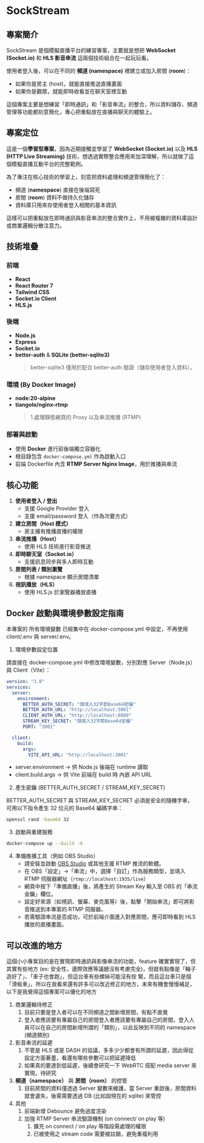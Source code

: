 # SockStream

## 專案簡介
SockStream 是個模擬直播平台的練習專案，主要就是想把 **WebSocket (Socket.io)** 和 **HLS 影音串流** 這兩個技術組合在一起玩玩看。  

使用者登入後，可以在不同的 **頻道 (namespace)** 裡建立或加入房間 (**room**)：  
- 如果你是房主 (host)，就能直接推送直播畫面
- 如果你是觀眾，就能即時收看並在聊天室裡互動

這個專案主要是想練習「即時通訊」和「影音串流」的整合，所以資料儲存、頻道管理等功能都刻意簡化，專心把重點放在直播與聊天的體驗上。

## 專案定位
這是一個**學習型專案**，因為近期接觸並學習了 **WebSocket (Socket.io)** 以及 **HLS (HTTP Live Streaming)** 技術，想透過實際整合應用來加深理解，所以就做了這個模擬直播互動平台的完整範例。  

為了專注在核心技術的學習上，刻意把資料處理和頻道管理簡化了：
- 頻道 (**namespace**) 直接在後端寫死
- 房間 (**room**) 資料不做持久化儲存
- 資料庫只用來存使用者登入相關的基本資訊  

這樣可以把重點放在即時通訊與影音串流的整合實作上，不用被複雜的資料庫設計或商業邏輯分散注意力。

## 技術堆疊
### 前端
- **React**
- **React Router 7**
- **Tailwind CSS**
- **Socket.io Client**
- **HLS.js**

### 後端
- **Node.js**
- **Express**
- **Socket.io**
- **better-auth** & **SQLite (better-sqlite3)**  
  > better-sqlite3 僅用於配合 better-auth 驗證（儲存使用者登入資料）。

### 環境 (By Docker Image)
- **node:20-alpine**
- **tiangolo/nginx-rtmp**
  > 1.處理靜態網頁的 Proxy 以及串流推播 (RTMP)

### 部署與啟動
- 使用 **Docker** 進行前後端獨立容器化
- 根目錄包含 `docker-compose.yml` 作為啟動入口
- 前端 Dockerfile 內含 **RTMP Server Nginx Image**，用於推播與串流

## 核心功能
1. **使用者登入 / 登出**  
   - 支援 Google Provider 登入  
   - 支援 email/password 登入（作為次要方式）
2. **建立房間（Host 模式）**  
   - 房主擁有推播直播的權限
3. **串流推播（Host）**  
   - 使用 HLS 技術進行影音推送
4. **即時聊天室（Socket.io）**  
   - 支援訊息同步與多人即時互動
5. **房間列表 / 類別瀏覽**  
   - 根據 namespace 顯示房間清單
6. **視訊播放（HLS）**  
   - 使用 HLS.js 於瀏覽器播放直播

## Docker 啟動與環境參數設定指南

本專案的 所有環境變數 已經集中在 docker-compose.yml 中設定，不再使用 client/.env 與 server/.env。

1. 環境參數設定位置

請直接在 docker-compose.yml 中修改環境變數，分別對應 Server（Node.js） 與 Client（Vite）：

```yaml
version: "3.8"
services:
  server:
    environment:
      BETTER_AUTH_SECRET: "請填入32字節Base64密鑰"
      BETTER_AUTH_URL: "http://localhost:3001"
      CLIENT_AUTH_URL: "http://localhost:8080"
      STREAM_KEY_SECRET: "請填入32字節Base64密鑰"
      PORT: "3001"

  client:
    build:
      args:
        VITE_API_URL: "http://localhost:3001"
```

* server.environment → 供 Node.js 後端在 runtime 讀取
* client.build.args → 供 Vite 前端在 build 時 內嵌 API URL

2. 產生密鑰 (BETTER_AUTH_SECRET / STREAM_KEY_SECRET)

BETTER_AUTH_SECRET 與 STREAM_KEY_SECRET 必須是安全的隨機字串，可用以下指令產生 32 位元的 Base64 編碼字串：

```bash
openssl rand -base64 32
```

3. 啟動與重建服務

```bash
docker-compose up --build -d
```

4. 準備推播工具（例如 OBS Studio）
   - 請安裝並啟動 [OBS Studio](https://obsproject.com/) 或其他支援 RTMP 推流的軟體。
   - 在 OBS「設定」→「串流」中，選擇「自訂」作為服務類型，並填入 RTMP 伺服器網址（`rtmp://localhost:1935/live`）
   - 網頁中按下「準備直播」後，將產生的 Stream Key 輸入至 OBS 的「串流金鑰」欄位。
   - 設定好來源（如視訊、螢幕、麥克風等）後，點擊「開始串流」即可將影音推送到本專案的 RTMP 伺服器。
   - 若需驗證串流是否成功，可於前端介面進入對應房間，應可即時看到 HLS 播放的直播畫面。
   

## 可以改進的地方

這個小小專案目的是在實現即時通訊與影像串流的功能，feature 確實實現了，但其實有些地方 (ex: 安全性，邊際效應等議題沒有考慮完全)，但就有點像是「輪子造好了」、「車子也會跑」，但這台車有些螺絲可能沒有拴
緊，而且這台車只是個「滑板車」，所以在我看來還有許多可以改近修正的地方，未來有機會慢慢補足，以下是我覺得這個專案可以優化的地方

1. 商業邏輯待修正
   1. 目前只要是登入者可以在不同頻道之間新增房間，有點不直覺
   2. 登入者應該要有專屬自己的房間登入者應該要有專屬自己的房間，登入人員可以在自己的房間新增所謂的「類別」，以此反映到不同的 namespace (頻道類別)
2. 影音串流的延遲
   1. 不管是 HLS 或是 DASH 的協議，多多少少都會有所謂的延遲，因此得從設定方面著墨，看還有哪些參數可以把延遲降低
   2. 如果真的要達到低延遲，後續會研究一下 WebRTC 搭配 media server 來實現，待研究
3. **頻道（namespace）** 與 **房間（room）** 的控管
   1. 目前房間的資料僅透過 Server 變數來維護，當 Server 重啟後，房間資料就會遺失，後需需要透過 DB (比如說現在的 sqlite) 來管控
4. 其他
   1. 前端新增 Debounce 避免過度渲染
   2. 加強 RTMP Server 串流驗證機制 (on connect/ on play 等)
      1. 擴充 on connect / on play 等階段需處理的權限
      2. 已被使用之 stream code 需要被註銷，避免重複利用